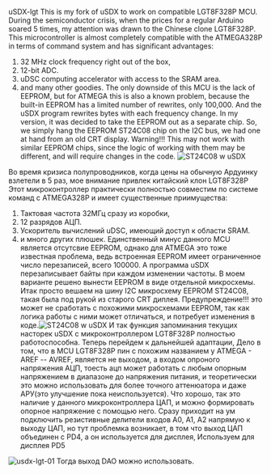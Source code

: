 uSDX-lgt This is my fork of uSDX to work on compatible LGT8F328P MCU.
During the semiconductor crisis, when the prices for a regular Arduino soared 5 times, my attention was drawn to the Chinese clone LGT8F328P.
This microcontroller is almost completely compatible with the ATMEGA328P in terms of command system and has significant advantages:
1) 32 MHz clock frequency right out of the box,
2) 12-bit ADC.
3) uDSC computing accelerator with access to the SRAM area.
4) and many other goodies.
The only downside of this MCU is the lack of EEPROM, but for ATMEGA this is also a known problem, because the built-in EEPROM has a limited number of rewrites, only 100,000. And the uSDX program rewrites bytes with each frequency change. In my version, it was decided to take the EEPROM out as a separate chip. So, we simply hang the EEPROM ST24C08 chip on the I2C bus, we had one at hand from an old CRT display. Warning!!! This may not work with similar EEPROM chips, since the logic of working with them may be different, and will require changes in the code.
![ST24C08 w uSDX](https://github.com/user-attachments/assets/d678972e-f4b9-4234-818c-53d1562d2970)



Во время кризиса полупроводников, когда цены на обычную Ардуинку взлетели в 5 раз, мое внимание привлек китайский клон LGT8F328P
Этот микроконтроллер практически полностью совместим по системе команд с ATMEGA328P и имеет существенные приимущества:
1) Тактовая частота 32МГц сразу из коробки,
2) 12 разрядов АЦП.
3) Ускоритель вычислений uDSC, имеющий доступ к области SRAM.
4) и много других плюшек.
Единственный минус данного MCU является отсутсвие EEPROM, однако для ATMEGA это тоже известная проблема, ведь встроенная EEPROM имеет ограниченное число перезаписей, всего 100000. А программа uSDX перезаписывает байты при каждом изменении частоты. В моем варианте решено вынести EEPROM в виде отдельной микросхемы. Итак просто вешаем на шину I2C микросхему EEPROM ST24C08, такая была под рукой из старого CRT диплея. Предупреждение!!! это может не сработать с похожими микросхемами EEPROM, так как логика работы с ними может отличаться, и потребует изменения в коде.![ST24C08 w uSDX](https://github.com/user-attachments/assets/d678972e-f4b9-4234-818c-53d1562d2970)
И так функция запоминания текущих насторек uSDX с микроконтроллером LGT8F328P полностью работоспособна. Теперь перейдем к дальнейшей адаптации, Дело в том, что в MCU LGT8F328P пин с похожим названием у ATMEGA - AREF -- AVREF, является не выходом, а входом опроного напряжения АЦП, тоесть ацп может работать с любым опорным напряжением в диапазоне до напряжения питания, и теоретически это можно использовать для более точного аттенюатора и даже АРУ(это улучшение пока неиспользуется). Что хорошо, так это наличие у данного микроконтроллера ЦАП, и можно формировать опорное напряжение с помощью него. Сразу приходит на ум подключить резистивные делители входов А0, А1, А2 напрямую к выходу ЦАП, но тут проблемка возникает, в том что выход ЦАП объединен с PD4, а он используется для дисплея, Используем для дисплея PD5

![usdx-lgt-01](https://github.com/user-attachments/assets/c4fe2169-d97c-4f65-8a71-d32c8a6c9fae) Тогда выход DAO можно использовать.







